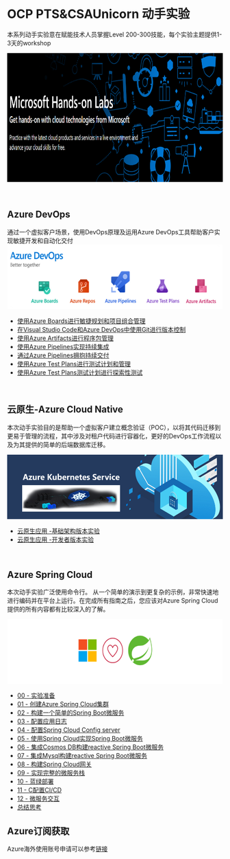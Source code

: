 


# OCP PTS&CSAUnicorn 动手实验
本系列动手实验意在赋能技术人员掌握Level 200-300技能，每个实验主题提供1-3天的workshop

<img width="2000" height="300" src="./images/Microsoft-Hands-On-Labs.png"/>  

&emsp;
&emsp;
&emsp;
&emsp;
&emsp;   

## Azure DevOps
通过一个虚拟客户场景，使用DevOps原理及运用Azure DevOps工具帮助客户实现敏捷开发和自动化交付
<img width="2000" height="150" src="./images/AzureDevOps.png"/>




- [使用Azure Boards进行敏捷规划和项目组合管理](/OCPPTSCSAHandsonLabs/azuredevopslabs/labs/azuredevops/agile/)
- [在Visual Studio Code和Azure DevOps中使用Git进行版本控制](/OCPPTSCSAHandsonLabs/azuredevopslabs/labs/azuredevops/git/)
- [使用Azure Artifacts进行程序包管理](/OCPPTSCSAHandsonLabs/azuredevopslabs/labs/azuredevops/packagemanagement/)
- [使用Azure Pipelines实现持续集成](/OCPPTSCSAHandsonLabs/azuredevopslabs/labs/azuredevops/continuousintegration/)
- [通过Azure Pipelines拥抱持续交付](/OCPPTSCSAHandsonLabs/azuredevopslabs/labs/azuredevops/yaml/)
- [使用Azure Test Plans进行测试计划和管理](/OCPPTSCSAHandsonLabs/azuredevopslabs/labs/azuredevops/testmanagement/)
- [使用Azure Test Plans测试计划进行探索性测试](/OCPPTSCSAHandsonLabs/azuredevopslabs/labs/azuredevops/exploratorytesting/)

&emsp;
&emsp;
&emsp;


## 云原生-Azure Cloud Native 
本次动手实验目的是帮助一个虚拟客户建立概念验证（POC），以将其代码迁移到更易于管理的流程，其中涉及对租户代码进行容器化，更好的DevOps工作流程以及为其提供的简单的后端数据库迁移。

<img width="2000" height="150" src="./images/AKS.png"/>

- [云原生应用 -基础架构版本实验](https://github.com/Azure/OCPCHINATECH/blob/master/OCPPTSCSAHandsonLabs/MCW-Cloud-native-applications/Hands-on%20lab/HOL%20step-by-step%20-%20Cloud-native%20applications%20-%20Infrastructure%20edition.md)
- [云原生应用 -开发者版本实验](/OCPPTSCSAHandsonLabs/MCW-Cloud-native-applications/Hands-on%20lab/HOL%20step-by-step%20-%20Cloud-native%20applications%20-%20Developer%20edition.md)

&emsp;
&emsp;
&emsp;

## Azure Spring Cloud
本次动手实验广泛使用命令行。 从一个简单的演示到更复杂的示例，非常快速地进行编码并在平台上运行。在完成所有指南之后，您应该对Azure Spring Cloud提供的所有内容都有比较深入的了解。

<img width="2000" height="150" src="./images/AzureSpringCloud.png"/>

- [00 - 实验准备](azure-spring-cloud-training/00-setup-your-environment/README.md)
- [01 - 创建Azure Spring Cloud集群](azure-spring-cloud-training/01-create-an-azure-spring-cloud-instance/README.md)
- [02 - 构建一个简单的Spring Boot微服务](azure-spring-cloud-training/02-build-a-simple-spring-boot-microservice/README.md)
- [03 - 配置应用日志](azure-spring-cloud-training/03-configure-monitoring/README.md)
- [04 - 配置Spring Cloud Config server](azure-spring-cloud-training/04-configure-a-spring-cloud-config-server/README.md)
- [05 - 使用Spring Cloud实现Spring Boot微服务](azure-spring-cloud-training/05-build-a-spring-boot-microservice-using-spring-cloud-features/README.md)
- [06 - 集成Cosmos DB构建reactive Spring Boot微服务 ](azure-spring-cloud-training/06-build-a-reactive-spring-boot-microservice-using-cosmosdb/README.md)
- [07 - 集成Mysql构建reactive Spring Boot微服务](azure-spring-cloud-training/07-build-a-spring-boot-microservice-using-mysql/README.md)
- [08 - 构建Spring Cloud网关](azure-spring-cloud-training/08-build-a-spring-cloud-gateway/README.md)
- [09 - 实现完整的微服务栈](azure-spring-cloud-training/09-putting-it-all-together-a-complete-microservice-stack/README.md)
- [10 - 蓝绿部署](azure-spring-cloud-training/10-blue-green-deployment/README.md)
- [11 - C配置CI/CD](azure-spring-cloud-training/11-configure-ci-cd/README.md)
- [12 - 微服务交互](azure-spring-cloud-training/12-making-microservices-talk-to-each-other/README.md)
- [总结思考](99-conclusion/README.md)



   
## Azure订阅获取

Azure海外使用账号申请可以参考[链接](http://www.cnblogs.com/meowmeow/p/7773226.html?from=groupmessage&isappinstalled=0)
